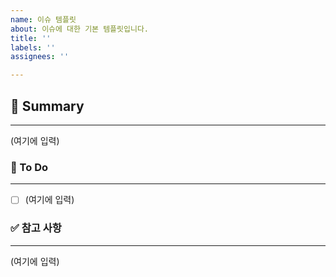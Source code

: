 ```yaml
---
name: 이슈 템플릿
about: 이슈에 대한 기본 템플릿입니다.
title: ''
labels: ''
assignees: ''

---
```


## 🚀 Summary
<!-- 해당 이슈에 대한 간략한 설명을 적어주세요 -->
---
(여기에 입력)

### 📝 To Do
<!-- 할 일을 아래에 정리해주세요 -->
---
- [ ] (여기에 입력)

### ✅ 참고 사항
<!-- 참고 레퍼런스, 스크린샷 등 issue와 관련된 참고 자료가 있다면 첨부해주세요. -->
---
(여기에 입력)
